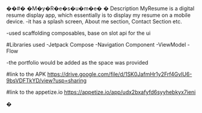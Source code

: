 ��#� �M�y�R�e�s�u�m�e�
�
Description 
MyResume is a digital resume display app, which essentially is to display my resume on a mobile device.
-it has a splash screen, About me section, Contact Section etc.

-used scaffolding composables, base on slot api for the ui

#Libraries used
-Jetpack Compose
-Navigation Component
-ViewModel
-Flow


-the portfolio would be added as the space was provided

#link to the APK
https://drive.google.com/file/d/1SK0JafmHr1y2Frf4GvlU6-9bsVDFTkYD/view?usp=sharing

#link to the appetize.io
https://appetize.io/app/udx2bxafyfd6syyhebkyx7ieni


�

